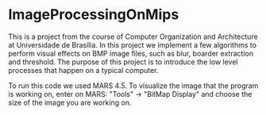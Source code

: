 # ImageProcessingOnMips
This is a project from the course of Computer Organization and Architecture at Universidade de Brasília.
In this project we implement a few algorithms to perform visual effects on BMP image files, such as blur, boarder extraction and threshold. The purpose of this project is to introduce the low level processes that happen on a typical computer.

To run this code we used MARS 4.5.
To visualize the image that the program is working on, enter on MARS: "Tools" -> "BitMap Display" and choose the size of the image you are working on.
